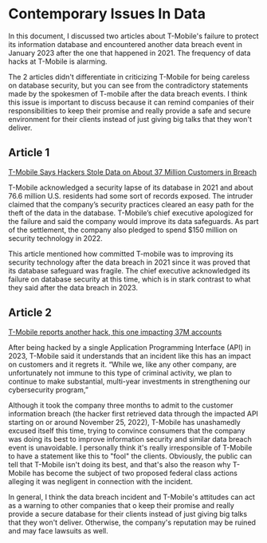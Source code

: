 # Contemporary Issues In Data
In this document, I discussed two articles about T-Mobile's failure to protect its information database and encountered another data breach event in January 2023 after the one that happened in 2021. The frequency of data hacks at T-Mobile is alarming. 

The 2 articles didn't differentiate in criticizing T-Mobile for being careless on database security, but you can see from the contradictory statements made by the spokesmen of T-mobile after the data breach events. I think this issue is important to discuss because it can remind companies of their responsibilities to keep their promise and really provide a safe and secure environment for their clients instead of just giving big talks that they won't deliver.

## Article 1 
[T-Mobile Says Hackers Stole Data on About 37 Million Customers in Breach
](https://www.wsj.com/articles/t-mobile-says-hackers-stole-data-on-about-37-million-customers-11674166048?mod=Searchresults_pos11&page=1)

T-Mobile acknowledged a security lapse of its database in 2021 and about 76.6 million U.S. residents had some sort of records exposed. The intruder claimed that the company’s security practices cleared an easy path for the theft of the data in the database. T-Mobile’s chief executive apologized for the failure and said the company would improve its data safeguards. As part of the settlement, the company also pledged to spend $150 million on security technology in 2022.

This article mentioned how committed T-mobile was to improving its security technology after the data breach in 2021 since it was proved that its database safeguard was fragile. The chief executive acknowledged its failure on database security at this time, which is in stark contrast to what they said after the data breach in 2023.

## Article 2 
[T-Mobile reports another hack, this one impacting 37M accounts](https://www.fiercewireless.com/wireless/t-mobile-reports-another-hack-one-impacting-37m-accounts)

After being hacked by a single Application Programming Interface (API) in 2023, T-Mobile said it understands that an incident like this has an impact on customers and it regrets it. “While we, like any other company, are unfortunately not immune to this type of criminal activity, we plan to continue to make substantial, multi-year investments in strengthening our cybersecurity program,”

Although it took the company three months to admit to the customer information breach (the hacker first retrieved data through the impacted API starting on or around November 25, 2022), T-Mobile has unashamedly excused itself this time, trying to convince consumers that the company was doing its best to improve information security and similar data breach event is unavoidable. I personally think it's really irresponsible of T-Mobile to have a statement like this to "fool" the clients. Obviously, the public can tell that T-Mobile isn't doing its best, and that's also the reason why T- Mobile has become the subject of two proposed federal class actions alleging it was negligent in connection with the incident.

In general, I think the data breach incident and T-Mobile's attitudes can act as a warning to other companies that o keep their promise and really provide a secure database for their clients instead of just giving big talks that they won't deliver. Otherwise, the company's reputation may be ruined and may face lawsuits as well.
